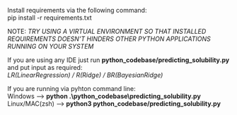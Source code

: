 Install requirements via the following command:<br>
pip install -r requirements.txt

NOTE: *TRY USING A VIRTUAL ENVIRONMENT SO THAT INSTALLED REQUIREMENTS DOESN'T HINDERS OTHER PYTHON APPLICATIONS RUNNING ON YOUR SYSTEM*

If you are using any IDE just run **python_codebase/predicting_solubility.py** and put input as required:<br>
*LR(LinearRegression) / R(Ridge) / BR(BayesianRidge)*

If you are running via pyhton command line:<br>
Windows --> **python .\python_codebase\predicting_solubility.py**
Linux/MAC(zsh) --> **python3 python_codebase/predicting_solubility.py**